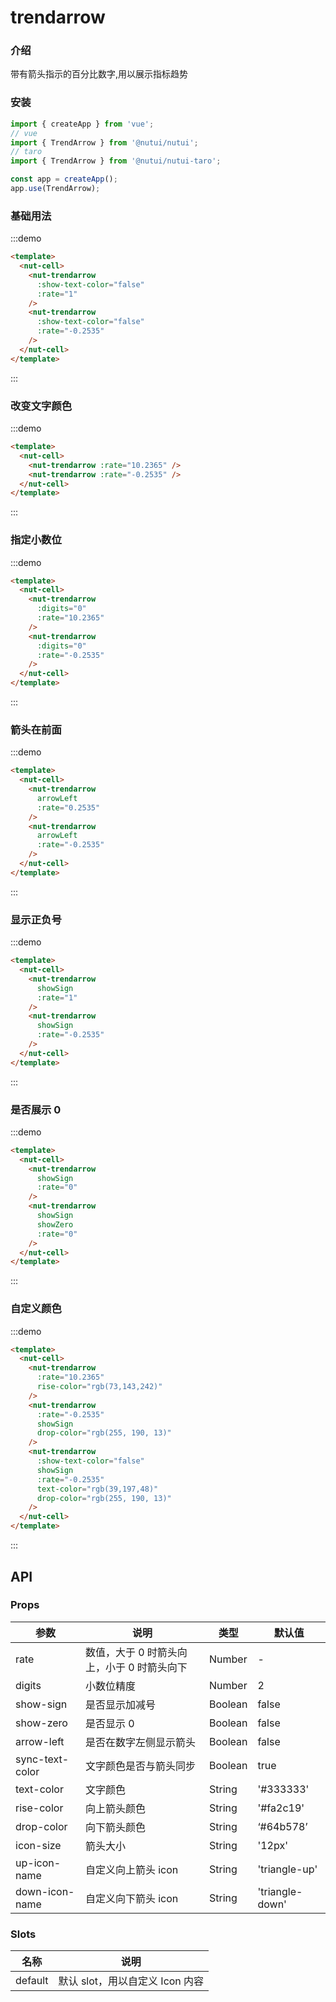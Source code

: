 # trendarrow

### 介绍

带有箭头指示的百分比数字,用以展示指标趋势

### 安装

```javascript
import { createApp } from 'vue';
// vue
import { TrendArrow } from '@nutui/nutui';
// taro
import { TrendArrow } from '@nutui/nutui-taro';

const app = createApp();
app.use(TrendArrow);
```

### 基础用法

:::demo

```html
<template>
  <nut-cell>
    <nut-trendarrow
      :show-text-color="false"
      :rate="1"
    />
    <nut-trendarrow
      :show-text-color="false"
      :rate="-0.2535"
    />
  </nut-cell>
</template>
```

:::

### 改变文字颜色

:::demo

```html
<template>
  <nut-cell>
    <nut-trendarrow :rate="10.2365" />
    <nut-trendarrow :rate="-0.2535" />
  </nut-cell>
</template>
```

:::

### 指定小数位

:::demo

```html
<template>
  <nut-cell>
    <nut-trendarrow
      :digits="0"
      :rate="10.2365"
    />
    <nut-trendarrow
      :digits="0"
      :rate="-0.2535"
    />
  </nut-cell>
</template>
```

:::

### 箭头在前面

:::demo

```html
<template>
  <nut-cell>
    <nut-trendarrow
      arrowLeft
      :rate="0.2535"
    />
    <nut-trendarrow
      arrowLeft
      :rate="-0.2535"
    />
  </nut-cell>
</template>
```

:::

### 显示正负号

:::demo

```html
<template>
  <nut-cell>
    <nut-trendarrow
      showSign
      :rate="1"
    />
    <nut-trendarrow
      showSign
      :rate="-0.2535"
    />
  </nut-cell>
</template>
```

:::

### 是否展示 0

:::demo

```html
<template>
  <nut-cell>
    <nut-trendarrow
      showSign
      :rate="0"
    />
    <nut-trendarrow
      showSign
      showZero
      :rate="0"
    />
  </nut-cell>
</template>
```

:::

### 自定义颜色

:::demo

```html
<template>
  <nut-cell>
    <nut-trendarrow
      :rate="10.2365"
      rise-color="rgb(73,143,242)"
    />
    <nut-trendarrow
      :rate="-0.2535"
      showSign
      drop-color="rgb(255, 190, 13)"
    />
    <nut-trendarrow
      :show-text-color="false"
      showSign
      :rate="-0.2535"
      text-color="rgb(39,197,48)"
      drop-color="rgb(255, 190, 13)"
    />
  </nut-cell>
</template>
```

:::

## API

### Props

| 参数            | 说明                                       | 类型    | 默认值          |
| --------------- | ------------------------------------------ | ------- | --------------- |
| rate            | 数值，大于 0 时箭头向上，小于 0 时箭头向下 | Number  | -               |
| digits          | 小数位精度                                 | Number  | 2               |
| show-sign       | 是否显示加减号                             | Boolean | false           |
| show-zero       | 是否显示 0                                 | Boolean | false           |
| arrow-left      | 是否在数字左侧显示箭头                     | Boolean | false           |
| sync-text-color | 文字颜色是否与箭头同步                     | Boolean | true            |
| text-color      | 文字颜色                                   | String  | '#333333'       |
| rise-color      | 向上箭头颜色                               | String  | '#fa2c19'       |
| drop-color      | 向下箭头颜色                               | String  | ‘#64b578’       |
| icon-size       | 箭头大小                                   | String  | '12px'          |
| up-icon-name    | 自定义向上箭头 icon                        | String  | 'triangle-up'   |
| down-icon-name  | 自定义向下箭头 icon                        | String  | 'triangle-down' |

### Slots

| 名称    | 说明                            |
| ------- | ------------------------------- |
| default | 默认 slot，用以自定义 Icon 内容 |
